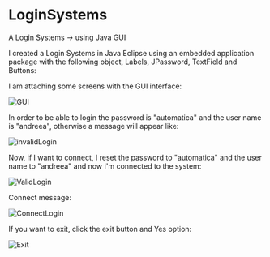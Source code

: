 # LoginSystems
A Login Systems -> using Java GUI


I created a Login Systems in Java Eclipse using an embedded application package with the following object, Labels, JPassword, TextField and Buttons:


I am attaching some screens with the GUI interface:

![GUI](https://user-images.githubusercontent.com/72825756/127743034-4ba2385a-e4e2-4d87-969d-aad07505b851.JPG)

In order to be able to login the password is "automatica" and the user name is "andreea", otherwise a message will appear like:


![invalidLogin](https://user-images.githubusercontent.com/72825756/127743036-9414b758-8366-4fd0-9fbe-f7e6c656c7c9.JPG)

Now, if I want to connect, I reset the password to "automatica" and the user name to "andreea" and now I'm connected to the system:

![ValidLogin](https://user-images.githubusercontent.com/72825756/127743333-edfb46bc-b6cb-40d6-a69c-7bef105b8317.JPG)

Connect message:

![ConnectLogin](https://user-images.githubusercontent.com/72825756/127743339-7e6e891a-1fef-4e27-95bd-08aa8f656b8d.JPG)

If you want to exit, click the exit button and Yes option: 

![Exit](https://user-images.githubusercontent.com/72825756/127743349-557cb4f7-c7be-4fa3-a098-588538195f29.JPG)


